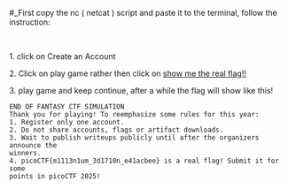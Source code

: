 #_First copy the nc ( netcat ) script and paste it to the terminal, follow the instruction:

&nbsp;

1\. click on Create an Account

2\. Click on play game rather then click on <ins>show me the real flag!!</ins>

3\. play game and keep continue, after a while the flag will show like this! 

`END OF FANTASY CTF SIMULATION`  
`Thank you for playing! To reemphasize some rules for this year:`  
`1. Register only one account.`  
`2. Do not share accounts, flags or artifact downloads.`  
`3. Wait to publish writeups publicly until after the organizers announce the`  
`winners.`  
`4. picoCTF{m1113n1um_3d1710n_e41acbee} is a real flag! Submit it for some`  
`points in picoCTF 2025!`